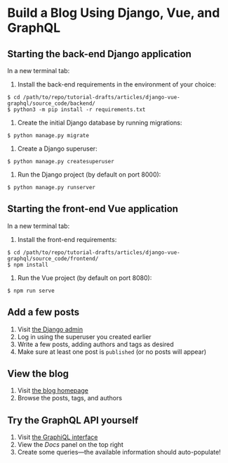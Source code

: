 # Build a Blog Using Django, Vue, and GraphQL

## Starting the back-end Django application

In a new terminal tab:

1. Install the back-end requirements in the environment of your choice:
  ```shell
  $ cd /path/to/repo/tutorial-drafts/articles/django-vue-graphql/source_code/backend/
  $ python3 -m pip install -r requirements.txt
  ```
1. Create the initial Django database by running migrations:
  ```shell
  $ python manage.py migrate
  ```
1. Create a Django superuser:
  ```shell
  $ python manage.py createsuperuser
  ```
1. Run the Django project (by default on port 8000):
  ```shell
  $ python manage.py runserver
  ```

## Starting the front-end Vue application

In a new terminal tab:

1. Install the front-end requirements:
  ```shell
  $ cd /path/to/repo/tutorial-drafts/articles/django-vue-graphql/source_code/frontend/
  $ npm install
  ```
1. Run the Vue project (by default on port 8080):
  ```shell
  $ npm run serve
  ```

## Add a few posts

1. Visit [the Django admin](https://localhost:8000/admin)
1. Log in using the superuser you created earlier
1. Write a few posts, adding authors and tags as desired
1. Make sure at least one post is `published` (or no posts will appear)

## View the blog

1. Visit [the blog homepage](https://localhost:8080)
1. Browse the posts, tags, and authors

## Try the GraphQL API yourself

1. Visit [the GraphiQL interface](https://localhost:8000/graphql)
1. View the *Docs* panel on the top right
1. Create some queries&mdash;the available information should auto-populate!
